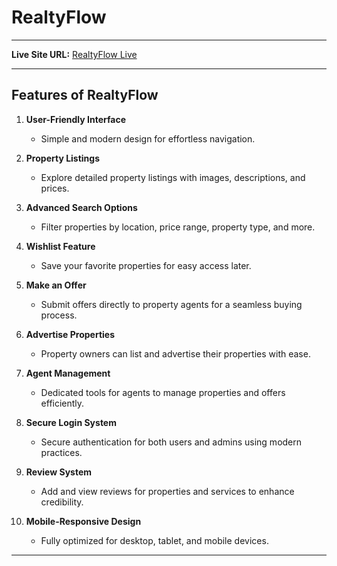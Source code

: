# RealtyFlow

---

**Live Site URL:** [RealtyFlow Live](https://realty-flow-platform.web.app/)

---

## Features of RealtyFlow

1. **User-Friendly Interface**

   - Simple and modern design for effortless navigation.

2. **Property Listings**

   - Explore detailed property listings with images, descriptions, and prices.

3. **Advanced Search Options**

   - Filter properties by location, price range, property type, and more.

4. **Wishlist Feature**

   - Save your favorite properties for easy access later.

5. **Make an Offer**

   - Submit offers directly to property agents for a seamless buying process.

6. **Advertise Properties**

   - Property owners can list and advertise their properties with ease.

7. **Agent Management**

   - Dedicated tools for agents to manage properties and offers efficiently.

8. **Secure Login System**

   - Secure authentication for both users and admins using modern practices.

9. **Review System**

   - Add and view reviews for properties and services to enhance credibility.

10. **Mobile-Responsive Design**
    - Fully optimized for desktop, tablet, and mobile devices.

---
